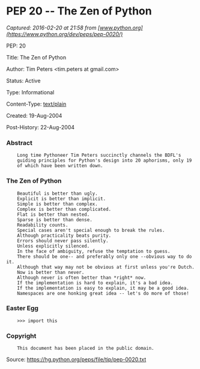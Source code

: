 # PEP 20 -- The Zen of Python

_Captured: 2016-02-20 at 21:58 from [www.python.org](https://www.python.org/dev/peps/pep-0020/)_

PEP: 
20 

Title: 
The Zen of Python 

Author: 
Tim Peters <tim.peters at gmail.com>

Status: 
Active 

Type: 
Informational 

Content-Type: 
[ text/plain ](https://www.python.org/dev/peps/pep-0009/)

Created: 
19-Aug-2004 

Post-History: 
22-Aug-2004 

###  Abstract 
    
    
        Long time Pythoneer Tim Peters succinctly channels the BDFL's
        guiding principles for Python's design into 20 aphorisms, only 19
        of which have been written down.
    
    
    

###  The Zen of Python 
    
    
        Beautiful is better than ugly.
        Explicit is better than implicit.
        Simple is better than complex.
        Complex is better than complicated.
        Flat is better than nested.
        Sparse is better than dense.
        Readability counts.
        Special cases aren't special enough to break the rules.
        Although practicality beats purity.
        Errors should never pass silently.
        Unless explicitly silenced.
        In the face of ambiguity, refuse the temptation to guess.
        There should be one-- and preferably only one --obvious way to do it.
        Although that way may not be obvious at first unless you're Dutch.
        Now is better than never.
        Although never is often better than *right* now.
        If the implementation is hard to explain, it's a bad idea.
        If the implementation is easy to explain, it may be a good idea.
        Namespaces are one honking great idea -- let's do more of those!
    
    
    

###  Easter Egg 
    
    
        >>> import this
    
    
    

###  Copyright 
    
    
        This document has been placed in the public domain.
    
    
    
    

Source: <https://hg.python.org/peps/file/tip/pep-0020.txt>
